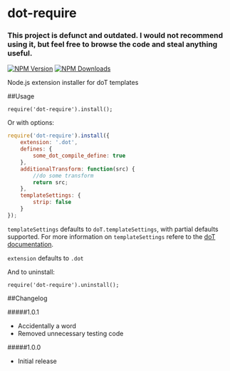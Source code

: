 dot-require
===========

### This project is defunct and outdated. I would not recommend using it, but feel free to browse the code and steal anything useful.

[![NPM Version][npm-image]][npm-url]
[![NPM Downloads][downloads-image]][downloads-url]

Node.js extension installer for doT templates

##Usage

`require('dot-require').install();`

Or with options:

```javascript
require('dot-require').install({
    extension: '.dot',
    defines: {
        some_dot_compile_define: true
    },
    additionalTransform: function(src) {
        //do some transform
        return src;
    },
    templateSettings: {
        strip: false
    }
});
```

`templateSettings` defaults to `doT.templateSettings`, with partial defaults supported. For more information on `templateSettings` refere to the [doT documentation](http://olado.github.io/doT/).

`extension` defaults to `.dot`

And to uninstall:

`require('dot-require').uninstall();`

##Changelog

#####1.0.1
* Accidentally a word
* Removed unnecessary testing code

#####1.0.0
* Initial release

[npm-image]: https://img.shields.io/npm/v/dot-require.svg?style=flat
[npm-url]: https://npmjs.org/package/dot-require
[downloads-image]: https://img.shields.io/npm/dm/dot-require.svg?style=flat
[downloads-url]: https://npmjs.org/package/dot-require
